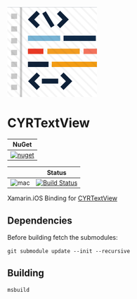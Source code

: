 
[![Logo](https://raw.githubusercontent.com/codefoco/CYRTextView/main/CYRTextView.png)]()

CYRTextView
===========

| NuGet |
| ------|
|[![nuget](https://badgen.net/nuget/v/Codefoco.CYRTextView?icon=nuget)](https://www.nuget.org/packages/Codefoco.CYRTextView)|

|  | Status | 
| :------ | :------: | 
| ![mac](https://badgen.net/badge//iOS?icon=apple&color=purple&list=1) | [![Build Status](https://dev.azure.com/codefoco/NuGets/_apis/build/status/Codefoco.CYRTextView/Codefoco.CYRTextView?branchName=main)](https://dev.azure.com/codefoco/NuGets/_build/latest?definitionId=7&branchName=main) |

Xamarin.iOS Binding for [CYRTextView](https://github.com/codefoco-forks/CYRTextView)

Dependencies
---------
Before building fetch the submodules:

	git submodule update --init --recursive

Building
---------

	msbuild


